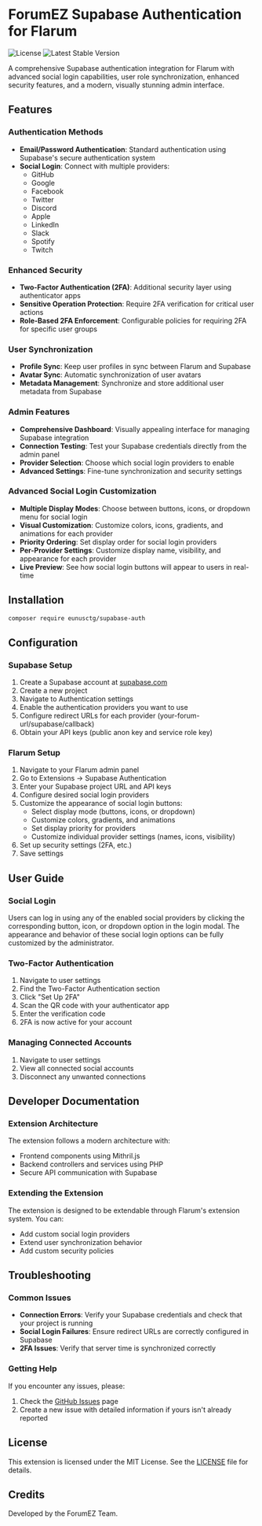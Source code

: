 # ForumEZ Supabase Authentication for Flarum

![License](https://img.shields.io/badge/license-MIT-blue.svg) ![Latest Stable Version](https://img.shields.io/packagist/v/forumez/supabase-auth.svg)

A comprehensive Supabase authentication integration for Flarum with advanced social login capabilities, user role synchronization, enhanced security features, and a modern, visually stunning admin interface.

## Features

### Authentication Methods
- **Email/Password Authentication**: Standard authentication using Supabase's secure authentication system
- **Social Login**: Connect with multiple providers:
  - GitHub
  - Google
  - Facebook
  - Twitter
  - Discord
  - Apple
  - LinkedIn
  - Slack
  - Spotify
  - Twitch

### Enhanced Security
- **Two-Factor Authentication (2FA)**: Additional security layer using authenticator apps
- **Sensitive Operation Protection**: Require 2FA verification for critical user actions
- **Role-Based 2FA Enforcement**: Configurable policies for requiring 2FA for specific user groups

### User Synchronization
- **Profile Sync**: Keep user profiles in sync between Flarum and Supabase
- **Avatar Sync**: Automatic synchronization of user avatars
- **Metadata Management**: Synchronize and store additional user metadata from Supabase

### Admin Features
- **Comprehensive Dashboard**: Visually appealing interface for managing Supabase integration
- **Connection Testing**: Test your Supabase credentials directly from the admin panel
- **Provider Selection**: Choose which social login providers to enable
- **Advanced Settings**: Fine-tune synchronization and security settings

### Advanced Social Login Customization
- **Multiple Display Modes**: Choose between buttons, icons, or dropdown menu for social login
- **Visual Customization**: Customize colors, icons, gradients, and animations for each provider
- **Priority Ordering**: Set display order for social login providers
- **Per-Provider Settings**: Customize display name, visibility, and appearance for each provider
- **Live Preview**: See how social login buttons will appear to users in real-time

## Installation

```bash
composer require eunusctg/supabase-auth
```

## Configuration

### Supabase Setup

1. Create a Supabase account at [supabase.com](https://supabase.com)
2. Create a new project
3. Navigate to Authentication settings
4. Enable the authentication providers you want to use
5. Configure redirect URLs for each provider (your-forum-url/supabase/callback)
6. Obtain your API keys (public anon key and service role key)

### Flarum Setup

1. Navigate to your Flarum admin panel
2. Go to Extensions → Supabase Authentication
3. Enter your Supabase project URL and API keys
4. Configure desired social login providers
5. Customize the appearance of social login buttons:
   - Select display mode (buttons, icons, or dropdown)
   - Customize colors, gradients, and animations
   - Set display priority for providers
   - Customize individual provider settings (names, icons, visibility)
6. Set up security settings (2FA, etc.)
7. Save settings

## User Guide

### Social Login

Users can log in using any of the enabled social providers by clicking the corresponding button, icon, or dropdown option in the login modal. The appearance and behavior of these social login options can be fully customized by the administrator.

### Two-Factor Authentication

1. Navigate to user settings
2. Find the Two-Factor Authentication section
3. Click "Set Up 2FA"
4. Scan the QR code with your authenticator app
5. Enter the verification code
6. 2FA is now active for your account

### Managing Connected Accounts

1. Navigate to user settings
2. View all connected social accounts
3. Disconnect any unwanted connections

## Developer Documentation

### Extension Architecture

The extension follows a modern architecture with:
- Frontend components using Mithril.js
- Backend controllers and services using PHP
- Secure API communication with Supabase

### Extending the Extension

The extension is designed to be extendable through Flarum's extension system. You can:
- Add custom social login providers
- Extend user synchronization behavior
- Add custom security policies

## Troubleshooting

### Common Issues

- **Connection Errors**: Verify your Supabase credentials and check that your project is running
- **Social Login Failures**: Ensure redirect URLs are correctly configured in Supabase
- **2FA Issues**: Verify that server time is synchronized correctly

### Getting Help

If you encounter any issues, please:
1. Check the [GitHub Issues](https://github.com/eunusctg/supabase-auth/issues) page
2. Create a new issue with detailed information if yours isn't already reported

## License

This extension is licensed under the MIT License. See the [LICENSE](LICENSE) file for details.

## Credits

Developed by the ForumEZ Team.